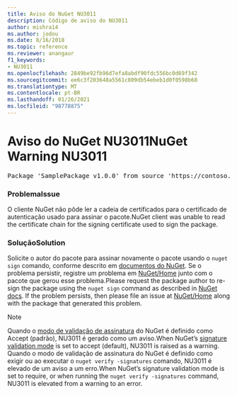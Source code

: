 ```yaml
---
title: Aviso do NuGet NU3011
description: Código de aviso do NU3011
author: mishra14
ms.author: jodou
ms.date: 8/16/2018
ms.topic: reference
ms.reviewer: anangaur
f1_keywords:
- NU3011
ms.openlocfilehash: 2849be92fb96d7efa8abdf90fdc556bc0d69f342
ms.sourcegitcommit: ee6c3f203648a5561c809db54ebeb1d0f0598b68
ms.translationtype: MT
ms.contentlocale: pt-BR
ms.lasthandoff: 01/26/2021
ms.locfileid: "98778875"
---
```

# <a name="nuget-warning-nu3011"></a><span data-ttu-id="d8d8b-103">Aviso do NuGet NU3011</span><span class="sxs-lookup"><span data-stu-id="d8d8b-103">NuGet Warning NU3011</span></span>

<pre>Package 'SamplePackage v1.0.0' from source 'https://contoso.com/index.json': The primary signature is invalid.</pre>

### <a name="issue"></a><span data-ttu-id="d8d8b-104">Problema</span><span class="sxs-lookup"><span data-stu-id="d8d8b-104">Issue</span></span>

<span data-ttu-id="d8d8b-105">O cliente NuGet não pôde ler a cadeia de certificados para o certificado de autenticação usado para assinar o pacote.</span><span class="sxs-lookup"><span data-stu-id="d8d8b-105">NuGet client was unable to read the certificate chain for the signing certificate used to sign the package.</span></span>


### <a name="solution"></a><span data-ttu-id="d8d8b-106">Solução</span><span class="sxs-lookup"><span data-stu-id="d8d8b-106">Solution</span></span>

<span data-ttu-id="d8d8b-107">Solicite o autor do pacote para assinar novamente o pacote usando o `nuget sign` comando, conforme descrito em [documentos do NuGet](../../create-packages/sign-a-package.md). Se o problema persistir, registre um problema em [NuGet/Home](https://github.com/NuGet/Home/issues) junto com o pacote que gerou esse problema.</span><span class="sxs-lookup"><span data-stu-id="d8d8b-107">Please request the package author to re-sign the package using the `nuget sign` command as described in [NuGet docs](../../create-packages/sign-a-package.md). If the problem persists, then please file an issue at [NuGet/Home](https://github.com/NuGet/Home/issues) along with the package that generated this problem.</span></span>


> [!Note]
> <span data-ttu-id="d8d8b-108">Quando o [modo de validação de assinatura](../../consume-packages/installing-signed-packages.md#configure-package-signature-requirements) do NuGet é definido como Accept (padrão), NU3011 é gerado como um aviso.</span><span class="sxs-lookup"><span data-stu-id="d8d8b-108">When NuGet’s [signature validation mode](../../consume-packages/installing-signed-packages.md#configure-package-signature-requirements) is set to accept (default), NU3011 is raised as a warning.</span></span> <span data-ttu-id="d8d8b-109">Quando o modo de validação de assinatura do NuGet é definido como exigir ou ao executar o `nuget verify -signatures` comando, NU3011 é elevado de um aviso a um erro.</span><span class="sxs-lookup"><span data-stu-id="d8d8b-109">When NuGet’s signature validation mode is set to require, or when running the `nuget verify -signatures` command, NU3011 is elevated from a warning to an error.</span></span> 
